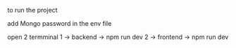 to run the project

add Mongo password in the env file

open 2 termminal
1 -> backend -> npm run dev
2 -> frontend -> npm run dev
